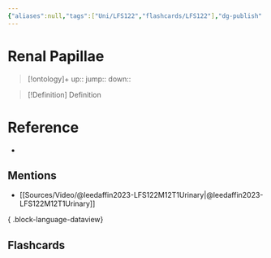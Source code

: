 ```yaml
---
{"aliases":null,"tags":["Uni/LFS122","flashcards/LFS122"],"dg-publish":true,"permalink":"/cards/renal-papillae/","dgPassFrontmatter":true}
---
```


# Renal Papillae

> [!ontology]+
> up:: 
> jump:: 
> down:: 

> [!Definition] Definition

# Reference

- 

## Mentions

- [[Sources/Video/@leedaffin2023-LFS122M12T1Urinary\|@leedaffin2023-LFS122M12T1Urinary]]

{ .block-language-dataview}

## Flashcards